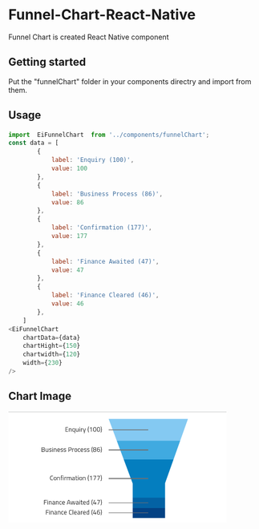 # Funnel-Chart-React-Native
Funnel Chart is created React Native component

## Getting started
Put the "funnelChart" folder in your components directry and import from them.

## Usage
```javascript
import  EiFunnelChart  from '../components/funnelChart';
const data = [
        {
            label: 'Enquiry (100)',
            value: 100
        },
        {
            label: 'Business Process (86)',
            value: 86
        },
        {
            label: 'Confirmation (177)',
            value: 177
        },
        {
            label: 'Finance Awaited (47)',
            value: 47
        },
        {
            label: 'Finance Cleared (46)',
            value: 46
        },
    ]
<EiFunnelChart
    chartData={data}
    chartHight={150}
    chartwidth={120}
    width={230}
/>
```

## Chart Image
![Screenshot](https://github.com/Mohammed-Poolwla/Funnel-Chart-React-Native/blob/master/funnel-image.png)
